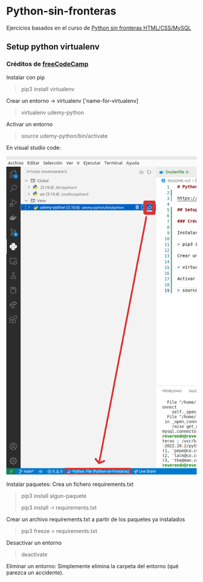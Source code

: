 # Python-sin-fronteras

Ejercicios basados en el curso de [Python sin fronteras HTML/CSS/MySQL](https://www.udemy.com/course/python-sin-fronteras-html-css-mysql/)

## Setup python virtualenv

### Créditos de [freeCodeCamp](https://www.freecodecamp.org/espanol/news/entornos-virtuales-de-python-explicados-con-ejemplos/)

Instalar con pip

> pip3 install virtualenv

Crear un entorno -> virtualenv ['name-for-virtualenv]

> virtualenv udemy-python

Activar un entorno

> source udemy-python/bin/activate

En visual studio code:

![VCODE](/resources/vcode_virtualenv.png "Visual studio code")

Instalar paquetes: Crea un fichero requirements.txt

> pip3 install algun-paquete
>
> pip3 install -r requirements.txt

Crear un archivo requirements.txt a partir de los paquetes ya instalados

> pip3 freeze > requirements.txt

Desactivar un entorno

> deactivate

Eliminar un entorno: Simplemente elimina la carpeta del entorno (qué parezca un accidente).
